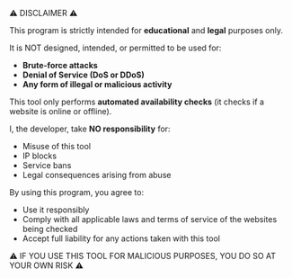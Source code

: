 ⚠️ DISCLAIMER ⚠️

This program is strictly intended for **educational** and **legal** purposes only.

It is NOT designed, intended, or permitted to be used for:
- **Brute-force attacks**
- **Denial of Service (DoS or DDoS)**
- **Any form of illegal or malicious activity**

This tool only performs **automated availability checks** (it checks if a website is online or offline).

I, the developer, take **NO responsibility** for:
- Misuse of this tool
- IP blocks
- Service bans
- Legal consequences arising from abuse

By using this program, you agree to:
- Use it responsibly
- Comply with all applicable laws and terms of service of the websites being checked
- Accept full liability for any actions taken with this tool

⚠️ IF YOU USE THIS TOOL FOR MALICIOUS PURPOSES, YOU DO SO AT YOUR OWN RISK ⚠️
